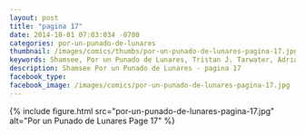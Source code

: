 ```yaml
---
layout: post
title: "pagina 17"
date: 2014-10-01 07:03:034 -0700
categories: por-un-punado-de-lunares
thumbnail: /images/comics/thumbs/por-un-punado-de-lunares-pagina-17.jpg
keywords: Shamsee, Por un Punado de Lunares, Tristan J. Tarwater, Adrian Ricker
description: Shamsee Por un Punado de Lunares - pagina 17
facebook_type: 
facebook_image: /images/comics/por-un-punado-de-lunares-pagina-17.jpg
---
```

{% include figure.html src="por-un-punado-de-lunares-pagina-17.jpg" alt="Por un Punado de Lunares Page 17" %}